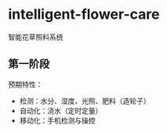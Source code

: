 # intelligent-flower-care
智能花草照料系统


## 第一阶段

预期特性：

* 检测：水分、湿度、光照、肥料（造轮子）
* 自动化：浇水（定时定量）
* 移动化：手机检测与操控
